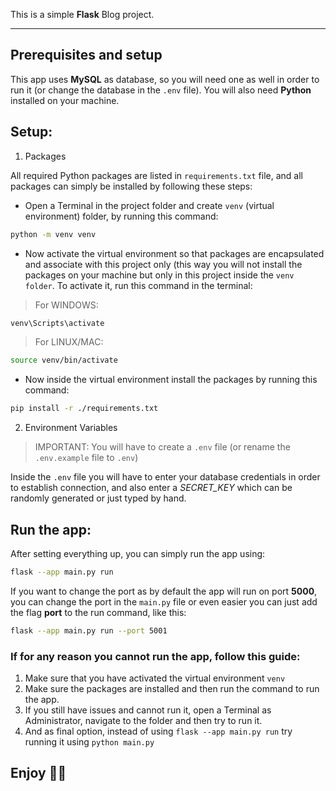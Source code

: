 This is a simple **Flask** Blog project.

---

## Prerequisites and setup
This app uses **MySQL** as database, so you will need one as well in order to run it (or change the database in the `.env` file).
You will also need **Python** installed on your machine.


## Setup:
1. Packages

All required Python packages are listed in `requirements.txt` file, and all packages can simply be installed by following these steps:
- Open a Terminal in the project folder and create `venv` (virtual environment) folder, by running this command:
```bash
python -m venv venv
```
- Now activate the virtual environment so that packages are encapsulated and associate with this project only (this way you will not install the packages on your machine but only in this project inside the `venv folder`. To activate it, run this command in the terminal:

> For WINDOWS:
```bash
venv\Scripts\activate
```

> For LINUX/MAC:
```bash
source venv/bin/activate
```

- Now inside the virtual environment install the packages by running this command:
```bash
pip install -r ./requirements.txt
```

2. Environment Variables

> IMPORTANT: You will have to create a `.env` file (or rename the `.env.example` file to `.env`)

Inside the `.env` file you will have to enter your database credentials in order to establish connection, and also enter a *SECRET_KEY* which can be randomly generated or just typed by hand.

## Run the app:
After setting everything up, you can simply run the app using:
```bash
flask --app main.py run
```

If you want to change the port as by default the app will run on port **5000**, you can change the port in the `main.py` file or even easier you can just add the flag **port** to the run command, like this:
```bash
flask --app main.py run --port 5001
```  

### If for any reason you cannot run the app, follow this guide:
1. Make sure that you have activated the virtual environment `venv`
2.  Make sure the packages are installed and then run the command to run the app.
3. If you still have issues and cannot run it, open a Terminal as Administrator, navigate to the folder and then try to run it.
4. And as final option, instead of using `flask --app main.py run` try running it using `python main.py`

## Enjoy 🎉🚀
